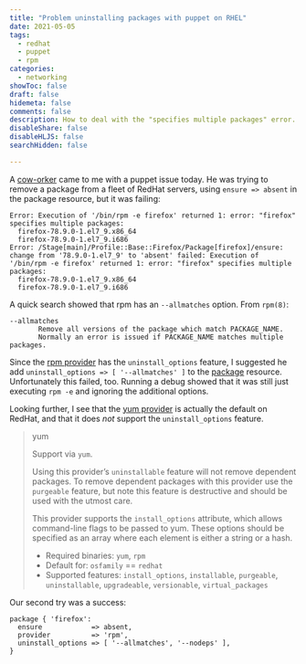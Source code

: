 ```yaml
---
title: "Problem uninstalling packages with puppet on RHEL"
date: 2021-05-05
tags:
  - redhat
  - puppet
  - rpm
categories:
  - networking
showToc: false
draft: false
hidemeta: false
comments: false
description: How to deal with the "specifies multiple packages" error.
disableShare: false
disableHLJS: false
searchHidden: false

---
```


A [cow-orker][orking cows] came to me with a puppet issue today.  He was
trying to remove a package from a fleet of RedHat servers, using `ensure
=> absent` in the package resource, but it was failing:

```text
Error: Execution of '/bin/rpm -e firefox' returned 1: error: "firefox" specifies multiple packages:
  firefox-78.9.0-1.el7_9.x86_64
  firefox-78.9.0-1.el7_9.i686
Error: /Stage[main]/Profile::Base::Firefox/Package[firefox]/ensure: change from '78.9.0-1.el7_9' to 'absent' failed: Execution of '/bin/rpm -e firefox' returned 1: error: "firefox" specifies multiple packages:
  firefox-78.9.0-1.el7_9.x86_64
  firefox-78.9.0-1.el7_9.i686
```

A quick search showed that rpm has an `--allmatches` option.  From `rpm(8)`:

```text
--allmatches
       Remove all versions of the package which match PACKAGE_NAME.
       Normally an error is issued if PACKAGE_NAME matches multiple packages.
```

Since the [rpm provider][rpm] has the `uninstall_options` feature,
I suggested he add `uninstall_options => [ '--allmatches' ]` to the
[package][package] resource.  Unfortunately this failed, too.  Running a
debug showed that it was still just executing `rpm -e` and ignoring the
additional options.

Looking further, I see that the [yum provider][yum] is actually
the default on RedHat, and that it does _not_ support the
`uninstall_options` feature.

> yum
>
> Support via `yum`.
>
> Using this provider’s `uninstallable` feature will not remove
> dependent packages. To remove dependent packages with this provider
> use the `purgeable` feature, but note this feature is destructive and
> should be used with the utmost care.
>
> This provider supports the `install_options` attribute, which allows
> command-line flags to be passed to yum. These options should be
> specified as an array where each element is either a string or a hash.
>
> - Required binaries: `yum`, `rpm`
> - Default for: `osfamily` == `redhat`
> - Supported features: `install_options`, `installable`, `purgeable`,
> `uninstallable`, `upgradeable`, `versionable`, `virtual_packages`

Our second try was a success:

```puppet
package { 'firefox':
  ensure            => absent,
  provider          => 'rpm',
  uninstall_options => [ '--allmatches', '--nodeps' ],
}
```

[orking cows]: http://www.catb.org/jargon/html/C/cow-orker.html
[rpm]: https://github.com/puppetlabs/puppet/blob/main/lib/puppet/provider/package/rpm.rb#L12-L14
[yum]: https://puppet.com/docs/puppet/latest/types/package.html#package-provider-yum
[package]: https://puppet.com/docs/puppet/latest/types/package.html#package-attribute-uninstall_options
